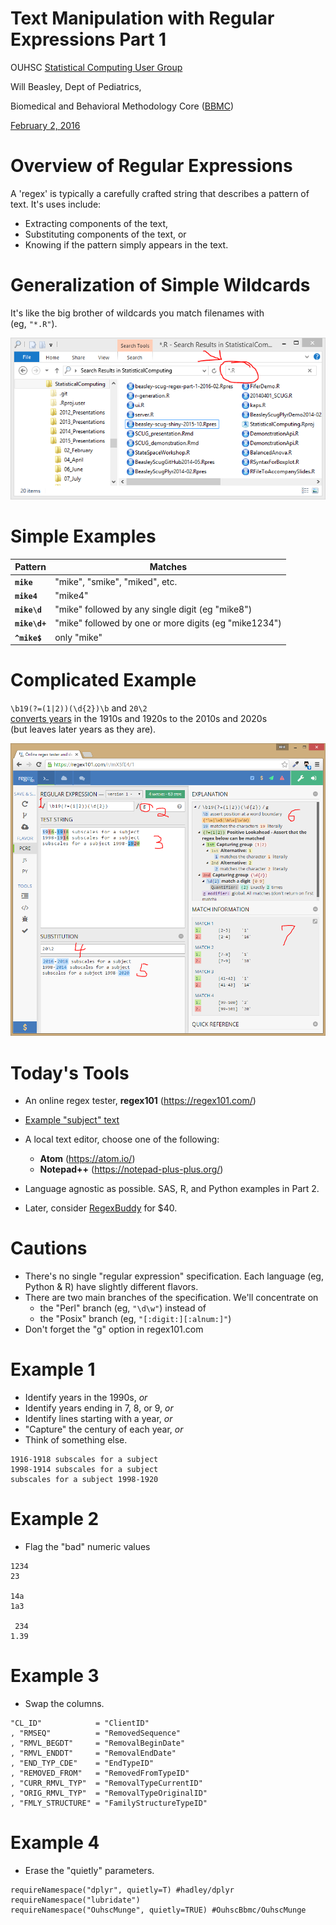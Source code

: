 <style type="text/css">
.small-code pre code {
   font-size: 0.8em;
}
</style>


Text Manipulation with Regular Expressions Part 1
========================================================

OUHSC [Statistical Computing User Group](https://github.com/OuhscBbmc/StatisticalComputing)

Will Beasley, Dept of Pediatrics, 

Biomedical and Behavioral Methodology Core ([BBMC](http://ouhsc.edu/BBMC/))

[February 2, 2016](https://github.com/OuhscBbmc/StatisticalComputing/tree/master/2016-presentations/02-february/)


Overview of Regular Expressions
========================================================

A 'regex' is typically a carefully crafted string that describes a pattern of text.  It's uses include:
* Extracting components of the text,
* Substituting components of the text, or 
* Knowing if the pattern simply appears in the text.

Generalization of Simple Wildcards 
========================================================
It's like the big brother of wildcards you match filenames with<br/>(eg, `"*.R"`).

![windows-exporer](./images/windows-explorer-wildcard.png)


Simple Examples
========================================================

| Pattern           | Matches                        |
| ----------------- | ------------------------------ |
| **`mike`**        | "mike", "smike", "miked", etc. |
| **`mike4`**       | "mike4" |
| **`mike\d`**      | "mike" followed by any single digit (eg "mike8") |
| **`mike\d+`**     | "mike" followed by one or more digits (eg "mike1234") |
| **`^mike$`**      | only "mike" |


Complicated Example
========================================================
`\b19(?=(1|2))(\d{2})\b`  and `20\2`<br/>[converts years](https://regex101.com/r/mX5fE4/2) in the 1910s and 1920s to the 2010s and 2020s<br/>(but leaves later years as they are).

[![windows-exporer](./images/forward-lookahead.png)](https://regex101.com/r/mX5fE4/2)


Today's Tools
========================================================

* An online regex tester, **regex101** (https://regex101.com/)
* [Example "subject" text](https://github.com/OuhscBbmc/StatisticalComputing/tree/master/2016-presentations/02-february/)
* A local text editor, choose one of the following:
    * **Atom** (https://atom.io/)
    * **Notepad++** (https://notepad-plus-plus.org/)
* Language agnostic as possible.  SAS, R, and Python examples in Part 2.    

* Later, consider [RegexBuddy](http://www.regexbuddy.com/) for $40.
    

Cautions
========================================================    
* There's no single "regular expression" specification.  Each language (eg, Python & R) have slightly different flavors.
* There are two main branches of the specification.  We'll concentrate on 
    * the "Perl" branch (eg, `"\d\w"`) instead of 
    * the "Posix" branch (eg, `"[:digit:][:alnum:]"`)
* Don't forget the "g" option in regex101.com
    

Example 1
===================================
* Identify years in the 1990s, *or*
* Identify years ending in 7, 8, or 9, *or*
* Identify lines starting with a year, *or*
* "Capture" the century of each year, *or*
* Think of something else.

```
1916-1918 subscales for a subject
1998-1914 subscales for a subject
subscales for a subject 1998-1920
```

Example 2
===================================
* Flag the "bad" numeric values

```
1234
23

14a
1a3

 234
1.39
```

Example 3
===================================
* Swap the columns.

```
"CL_ID"            = "ClientID"
, "RMSEQ"          = "RemovedSequence"
, "RMVL_BEGDT"     = "RemovalBeginDate"
, "RMVL_ENDDT"     = "RemovalEndDate"
, "END_TYP_CDE"    = "EndTypeID"
, "REMOVED_FROM"   = "RemovedFromTypeID"
, "CURR_RMVL_TYP"  = "RemovalTypeCurrentID"
, "ORIG_RMVL_TYP"  = "RemovalTypeOriginalID"
, "FMLY_STRUCTURE" = "FamilyStructureTypeID"
```

Example 4
===================================
* Erase the "quietly" parameters.

```
requireNamespace("dplyr", quietly=T) #hadley/dplyr
requireNamespace("lubridate")
requireNamespace("OuhscMunge", quietly=TRUE) #OuhscBbmc/OuhscMunge
```
